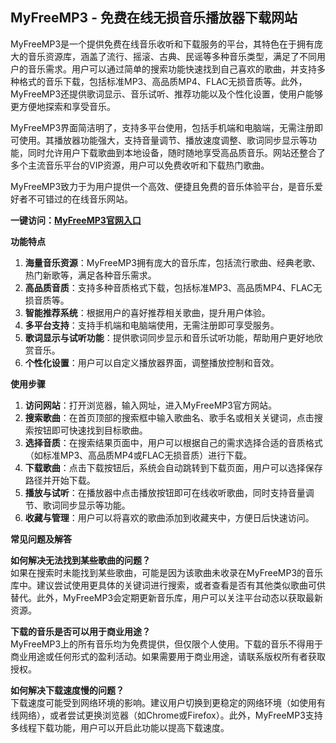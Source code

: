 <h2>MyFreeMP3 - 免费在线无损音乐播放器下载网站</h2>
<p>MyFreeMP3是一个提供免费在线音乐收听和下载服务的平台，其特色在于拥有庞大的音乐资源库，涵盖了流行、摇滚、古典、民谣等多种音乐类型，满足了不同用户的音乐需求。用户可以通过简单的搜索功能快速找到自己喜欢的歌曲，并支持多种格式的音乐下载，包括标准MP3、高品质MP4、FLAC无损音质等。此外，MyFreeMP3还提供歌词显示、音乐试听、推荐功能以及个性化设置，使用户能够更方便地探索和享受音乐。</p>
<p>MyFreeMP3界面简洁明了，支持多平台使用，包括手机端和电脑端，无需注册即可使用。其播放器功能强大，支持音量调节、播放速度调整、歌词同步显示等功能，同时允许用户下载歌曲到本地设备，随时随地享受高品质音乐。网站还整合了多个主流音乐平台的VIP资源，用户可以免费收听和下载热门歌曲。</p>
<p>MyFreeMP3致力于为用户提供一个高效、便捷且免费的音乐体验平台，是音乐爱好者不可错过的在线音乐网站。</p>
<p><strong>一键访问：</strong><a href="https://myfreemp3.ggonav.com/"><strong>MyFreeMP3官网入口</strong></a></p>
<p><strong>功能特点</strong></p>
<ol>
	<li><strong>海量音乐资源</strong>：MyFreeMP3拥有庞大的音乐库，包括流行歌曲、经典老歌、热门新歌等，满足各种音乐需求。</li>
	<li><strong>高品质音质</strong>：支持多种音质格式下载，包括标准MP3、高品质MP4、FLAC无损音质等。</li>
	<li><strong>智能推荐系统</strong>：根据用户的喜好推荐相关歌曲，提升用户体验。</li>
	<li><strong>多平台支持</strong>：支持手机端和电脑端使用，无需注册即可享受服务。</li>
	<li><strong>歌词显示与试听功能</strong>：提供歌词同步显示和音乐试听功能，帮助用户更好地欣赏音乐。</li>
	<li><strong>个性化设置</strong>：用户可以自定义播放器界面，调整播放控制和音效。</li>
</ol>
<p><strong>使用步骤</strong></p>
<ol>
	<li><strong>访问网站</strong>：打开浏览器，输入网址，进入MyFreeMP3官方网站。</li>
	<li><strong>搜索歌曲</strong>：在首页顶部的搜索框中输入歌曲名、歌手名或相关关键词，点击搜索按钮即可快速找到目标歌曲。</li>
	<li><strong>选择音质</strong>：在搜索结果页面中，用户可以根据自己的需求选择合适的音质格式（如标准MP3、高品质MP4或FLAC无损音质）进行下载。</li>
	<li><strong>下载歌曲</strong>：点击下载按钮后，系统会自动跳转到下载页面，用户可以选择保存路径并开始下载。</li>
	<li><strong>播放与试听</strong>：在播放器中点击播放按钮即可在线收听歌曲，同时支持音量调节、歌词同步显示等功能。</li>
	<li><strong>收藏与管理</strong>：用户可以将喜欢的歌曲添加到收藏夹中，方便日后快速访问。</li>
</ol>
<p><strong>常见问题及解答</strong></p>
<p><strong>如何解决无法找到某些歌曲的问题？</strong><br>如果在搜索时未能找到某些歌曲，可能是因为该歌曲未收录在MyFreeMP3的音乐库中。建议尝试使用更具体的关键词进行搜索，或者查看是否有其他类似歌曲可供替代。此外，MyFreeMP3会定期更新音乐库，用户可以关注平台动态以获取最新资源。</p>
<p><strong>下载的音乐是否可以用于商业用途？</strong><br>MyFreeMP3上的所有音乐均为免费提供，但仅限个人使用。下载的音乐不得用于商业用途或任何形式的盈利活动。如果需要用于商业用途，请联系版权所有者获取授权。</p>
<p><strong>如何解决下载速度慢的问题？</strong><br>下载速度可能受到网络环境的影响。建议用户切换到更稳定的网络环境（如使用有线网络），或者尝试更换浏览器（如Chrome或Firefox）。此外，MyFreeMP3支持多线程下载功能，用户可以开启此功能以提高下载速度。</p>
